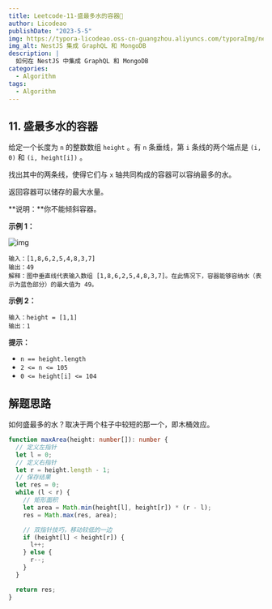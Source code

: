 ```yaml
---
title: Leetcode-11-盛最多水的容器📌
author: Licodeao
publishDate: "2023-5-5"
img: https://typora-licodeao.oss-cn-guangzhou.aliyuncs.com/typoraImg/nestjs-graphql-mongodb.webp
img_alt: NestJS 集成 GraphQL 和 MongoDB
description: |
  如何在 NestJS 中集成 GraphQL 和 MongoDB
categories:
  - Algorithm
tags:
  - Algorithm
---
```


## 11. 盛最多水的容器

给定一个长度为 `n` 的整数数组 `height` 。有 `n` 条垂线，第 `i` 条线的两个端点是 `(i, 0)` 和 `(i, height[i])` 。

找出其中的两条线，使得它们与 `x` 轴共同构成的容器可以容纳最多的水。

返回容器可以储存的最大水量。

**说明：**你不能倾斜容器。

**示例 1：**

![img](https://typora-licodeao.oss-cn-guangzhou.aliyuncs.com/typoraImg/question_11.jpg)

```
输入：[1,8,6,2,5,4,8,3,7]
输出：49
解释：图中垂直线代表输入数组 [1,8,6,2,5,4,8,3,7]。在此情况下，容器能够容纳水（表示为蓝色部分）的最大值为 49。
```

**示例 2：**

```
输入：height = [1,1]
输出：1
```

**提示：**

- `n == height.length`
- `2 <= n <= 105`
- `0 <= height[i] <= 104`

## 解题思路

如何盛最多的水？取决于两个柱子中较短的那一个，即木桶效应。

```typescript
function maxArea(height: number[]): number {
  // 定义左指针
  let l = 0;
  // 定义右指针
  let r = height.length - 1;
  // 保存结果
  let res = 0;
  while (l < r) {
    // 矩形面积
    let area = Math.min(height[l], height[r]) * (r - l);
    res = Math.max(res, area);

    // 双指针技巧，移动较低的一边
    if (height[l] < height[r]) {
      l++;
    } else {
      r--;
    }
  }

  return res;
}
```
